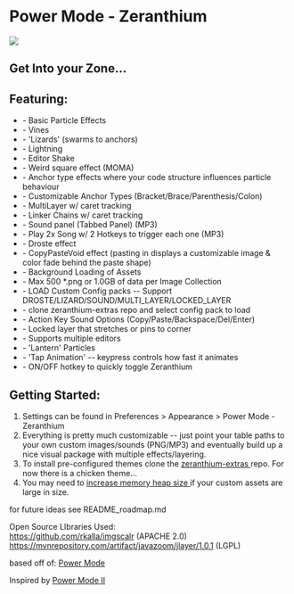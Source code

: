 <h1>Power Mode - Zeranthium </h1>

<img src="https://user-images.githubusercontent.com/296551/63473991-68b52400-c445-11e9-84dc-e2e5269729d8.png" />
<h2> Get Into your Zone... </h2>


<h2>Featuring:</h2>
<ul>

<li>- Basic Particle Effects </li>
<li>- Vines </li>
<li>- 'Lizards' (swarms to anchors)</li>
<li>- Lightning</li>
<li>- Editor Shake </li>
<li>- Weird square effect (MOMA)</li>
<li>- Anchor type effects where your code structure influences particle behaviour</li>
<li>- Customizable Anchor Types (Bracket/Brace/Parenthesis/Colon)</li>
<li>- MultiLayer w/ caret tracking</li>
<li>- Linker Chains w/ caret tracking</li>
<li>- Sound panel (Tabbed Panel)  (MP3)</li>
<li>- Play 2x Song w/ 2 Hotkeys to trigger each one (MP3)</li>
<li>- Droste effect</li>
<li>- CopyPasteVoid effect (pasting in displays a customizable image & color fade behind the paste shape)</li>
<li>- Background Loading of Assets</li>
<li>- Max 500 *.png or 1.0GB of data per Image Collection</li>
<li>- LOAD Custom Config packs -- Support DROSTE/LIZARD/SOUND/MULTI_LAYER/LOCKED_LAYER</li>
<li>- clone zeranthium-extras repo and select config pack to load</li>
<li>- Action Key Sound Options (Copy/Paste/Backspace/Del/Enter)</li>
<li>- Locked layer that stretches or pins to corner</li>
<li>- Supports multiple editors</li>
<li>- 'Lantern' Particles</li>
<li>- 'Tap Animation' -- keypress controls how fast it animates</li>
<li>- ON/OFF hotkey to quickly toggle Zeranthium</li>

</ul>
<h2>Getting Started: </h2>
<ol>
    <li> Settings can be found in Preferences > Appearance > Power Mode - Zeranthium </li>
    <li> Everything is pretty much customizable -- just point your table paths to your own custom images/sounds (PNG/MP3)
     and eventually build up a nice visual package with multiple effects/layering. </li>
    <li> To install pre-configured themes clone the
        <a href="https://github.com/cschar/zeranthium-extras"> zeranthium-extras </a> repo.
        For now there is a chicken theme...
    </li>
    <li> You may need to 
         <a href="https://www.jetbrains.com/help/idea/increasing-memory-heap.html"> increase memory heap size </a> 
         if your custom assets are large in size.
    </li>
</ol>




for future ideas see README_roadmap.md





Open Source LIbraries Used: \
https://github.com/rkalla/imgscalr  (APACHE 2.0)\
https://mvnrepository.com/artifact/javazoom/jlayer/1.0.1 (LGPL)

<p> based off of: <a href="https://github.com/baptistemesta/power-mode-intellij-plugin"> Power Mode</a> </p>
<p> Inspired by <a href="https://github.com/axaluss/power-mode-intellij-plugin">Power Mode II </a> </p>
